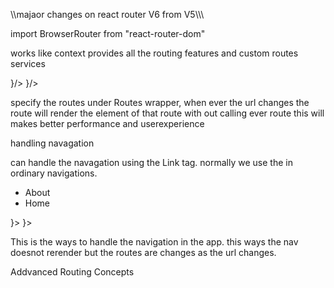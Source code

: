 \\\\majaor changes on react router V6 from V5\\\\\

import BrowserRouter from "react-router-dom"
<BrowserRouter>
</BrowserRouter>

works like context provides all the routing features and custom routes services

<Routes>
 <Route path="/book" element={<Books/>}/>
 <Route path="/places" element={<Places/>}/>
</Routes>

specify the routes under Routes wrapper, when ever the url changes the route will render the element of that route with out calling ever route this will makes better performance and userexperience

handling navagation

can handle the navagation using the Link tag. normally we use the <a> in ordinary navigations.

 <nav>
  <ul>
    <li><Link to="/about">About</Link></li>
    <li><Link to="home">Home</Link></li>
  </ul>
 </nav>
 <Routes>
 <Route path="/about" element={<About/>}>
 <Route path="/home" element={<Home/>}>
 </Routes>

This is the ways to handle the navigation in the app. this ways the nav doesnot rerender but the routes are changes as the url changes.

Addvanced Routing Concepts
